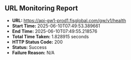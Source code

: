 ## URL Monitoring Report

- **URL:** https://api-gw1-prod1.fisglobal.com/gw/v1/health
- **Start Time:** 2025-06-10T07:49:53.389661
- **End Time:** 2025-06-10T07:49:55.218576
- **Total Time Taken:** 1.828915 seconds
- **HTTP Status Code:** 200
- **Status:** Success
- **Failure Reason:** N/A
